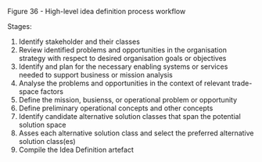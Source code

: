 Figure 36 - High-level idea definition process workflow

Stages:

1. Identify stakeholder and their classes
2. Review identified problems and opportunities in the organisation strategy with respect to desired organisation goals or objectives
3. Identify and plan for the necessary enabling systems or services needed to support business or mission analysis
4. Analyse the problems and opportunities in the context of relevant trade-space factors
5. Define the mission, busienss, or operational problem or opportunity
6. Define preliminary operational concepts and other concepts
7. Identify candidate alternative solution classes that span the potential solution space
8. Asses each alternative solution class and select the preferred alternative solution class(es) 
9. Compile the Idea Definition artefact
